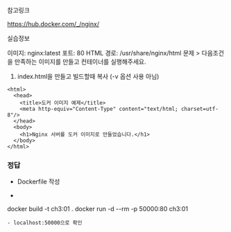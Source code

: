 참고링크

https://hub.docker.com/_/nginx/

실습정보

이미지: nginx:latest
포트: 80
HTML 경로: /usr/share/nginx/html
문제 > 다음조건을 만족하는 이미지를 만들고 컨테이너를 실행해주세요.

1. index.html을 만들고 빌드할때 복사 (-v 옵션 사용 아님)
```
<html>
  <head>
    <title>도커 이미지 예제</title>
    <meta http-equiv="Content-Type" content="text/html; charset=utf-8"/>
  </head>
  <body>
    <h1>Nginx 서버를 도커 이미지로 만들었습니다.</h1>
  </body>
</html>
```

### 정답
- Dockerfile 작성
- ```
docker build -t ch3:01 .
docker run -d --rm -p 50000:80 ch3:01
```
- localhost:50000으로 확인